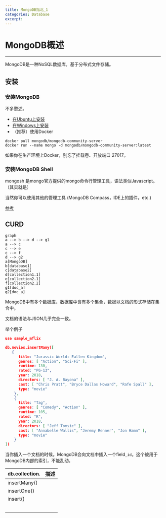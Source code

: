 ```yaml
---
title: MongoDB指北_1
categories: Database
excerpt: 
---
```


# MongoDB概述

---

MongoDB是一种NoSQL数据库，基于分布式文件存储。

## 安装

### 安装MongoDB

不多赘述。


* [在Ubuntu上安装](https://www.mongodb.com/docs/manual/tutorial/install-mongodb-on-ubuntu/#install-mongodb-community-edition)
* [在Windows上安装](https://www.mongodb.com/docs/manual/tutorial/install-mongodb-on-windows/#install-mongodb-community-edition)
* （推荐）使用Docker

````shell
docker pull mongodb/mongodb-community-server
docker run --name mongo -d mongodb/mongodb-community-server:latest
````

如果你在生产环境上Docker，别忘了挂载卷、开放端口 $27017$。

### 安装MongoDB Shell

mongosh 是mongo官方提供的mongo命令行管理工具，语法类似Javascript。（其实就是）

当然你可以使用其他的管理工具 (MongoDB Compass，IDE上的插件，etc.)

[参考](https://www.mongodb.com/docs/mongodb-shell/install/#procedure)

## CURD

```mermaid
graph 
a --> b --> d --> g1
a --> c
c --> e
c --> f
d --> g2
a[MongoDB]
b[database1]
c[database2]
d[collection1.1]
e[collection2.1]
f[collection2.2]
g1[doc_a]
g2[doc_a]

```



MongoDB中有多个数据库，数据库中含有多个集合，数据以文档的形式存储在集合中。

文档的语法与JSON几乎完全一致。

举个例子
```json
use sample_mflix

db.movies.insertMany([
   {
      title: "Jurassic World: Fallen Kingdom",
      genres: [ "Action", "Sci-Fi" ],
      runtime: 130,
      rated: "PG-13",
      year: 2018,
      directors: [ "J. A. Bayona" ],
      cast: [ "Chris Pratt", "Bryce Dallas Howard", "Rafe Spall" ],
      type: "movie"
    },
    {
      title: "Tag",
      genres: [ "Comedy", "Action" ],
      runtime: 105,
      rated: "R",
      year: 2018,
      directors: [ "Jeff Tomsic" ],
      cast: [ "Annabelle Wallis", "Jeremy Renner", "Jon Hamm" ],
      type: "movie"
    }
])
```

当你插入一个文档的时候，MongoDB会向文档中插入一个field`_id`。这个被用于MongoDB内部的索引，不能乱动。

| db.collection. | 描述 |
| -------------- | ---- |
| insertMany()   |      |
| insertOne()    |      |
| insert()       |      |
|                |      |
|                |      |
|                |      |
|                |      |
|                |      |

